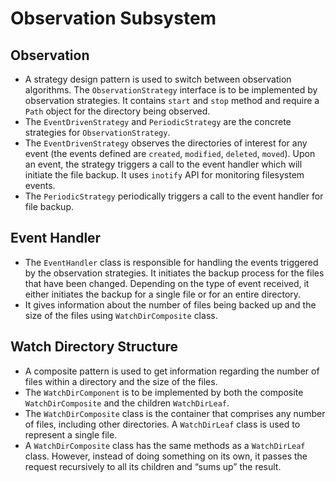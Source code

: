 # Observation Subsystem

## Observation
- A strategy design pattern is used to switch between observation algorithms. The `ObservationStrategy` interface is to be implemented by observation strategies. It contains `start` and `stop` method and require a `Path` object for the directory being observed.
- The `EventDrivenStrategy` and `PeriodicStrategy` are the concrete strategies for `ObservationStrategy`. 
- The `EventDrivenStrategy` observes the directories of interest for any event (the events defined are `created`, `modified`, `deleted`, `moved`). Upon an event, the strategy triggers a call to the event handler which will initiate the file backup. It uses `inotify` API for monitoring filesystem events.
- The `PeriodicStrategy` periodically triggers a call to the event handler for file backup.

## Event Handler
- The `EventHandler` class is responsible for handling the events triggered by the observation strategies. It initiates the backup process for the files that have been changed. Depending on the type of event received, it either initiates the backup for a single file or for an entire directory.
- It gives information about the number of files being backed up and the size of the files using `WatchDirComposite` class.

## Watch Directory Structure
- A composite pattern is used to get information regarding the number of files within a directory and the size of the files. 
- The `WatchDirComponent` is to be implemented by both the composite `WatchDirComposite` and the children `WatchDirLeaf`.
- The `WatchDirComposite` class is the container that comprises any number of files, including other directories. A `WatchDirLeaf` class is used to represent a single file. 
- A `WatchDirComposite` class has the same methods as a `WatchDirLeaf` class. However, instead of doing something on its own, it passes the request recursively to all its children and “sums up” the result.